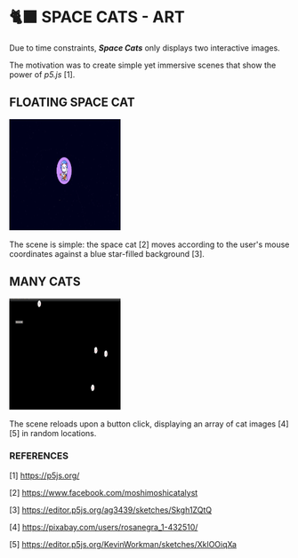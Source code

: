 # 🐈‍⬛ SPACE CATS - ART

Due to time constraints, _**Space Cats**_ only displays two interactive images.

The motivation was to create simple yet immersive scenes that show the power of _p5.js_ [1].

## FLOATING SPACE CAT

<img src="../images/floating_space_cat.png" width="200" height="200">

The scene is simple: the space cat [2] moves according to the user's mouse coordinates against a blue star-filled background [3].

## MANY CATS

<img src="../images/many_cats.png" width="200" height="200">

The scene reloads upon a button click, displaying an array of cat images [4][5] in random locations.

### REFERENCES

[1] https://p5js.org/

[2] https://www.facebook.com/moshimoshicatalyst

[3] https://editor.p5js.org/ag3439/sketches/Skgh1ZQtQ

[4] https://pixabay.com/users/rosanegra_1-432510/

[5] https://editor.p5js.org/KevinWorkman/sketches/XklOOiqXa

